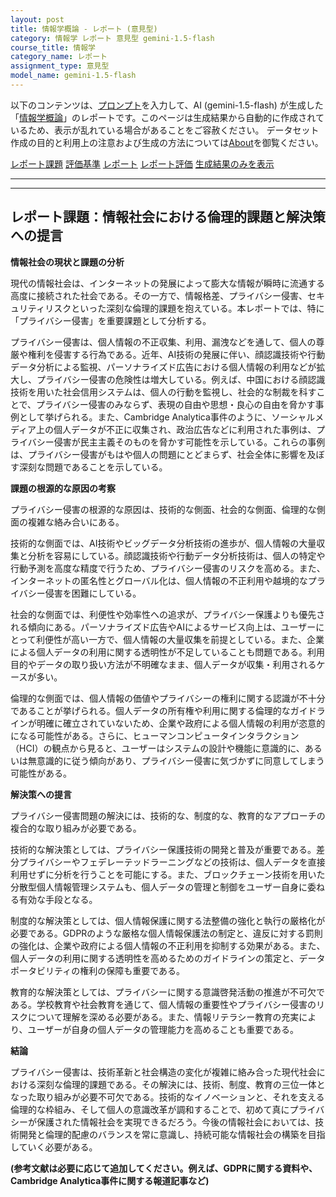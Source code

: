 ```yaml
---
layout: post
title: 情報学概論 - レポート (意見型)
category: 情報学 レポート 意見型 gemini-1.5-flash
course_title: 情報学
category_name: レポート
assignment_type: 意見型
model_name: gemini-1.5-flash
---
```


以下のコンテンツは、[プロンプト](https://github.com/takedatoshiyuki/synthetic_assignments/tree/main/generated/情報学/gemini-1.5-flash/prompt_レポート-意見型.md)を入力して、AI (gemini-1.5-flash) が生成した「[情報学概論](/contents/情報学/)」のレポートです。このページは生成結果から自動的に作成されているため、表示が乱れている場合があることをご容赦ください。
データセット作成の目的と利用上の注意および生成の方法については[About](/About)を御覧ください。

[レポート課題](../レポート課題-意見型)
[評価基準](../評価基準-意見型)
[レポート](../レポート-意見型)
[レポート評価](../レポート評価-意見型)
[生成結果のみを表示](https://github.com/takedatoshiyuki/synthetic_assignments/tree/main/generated/情報学/gemini-1.5-flash/レポート-意見型.md)
  

***
***
  
## レポート課題：情報社会における倫理的課題と解決策への提言

**情報社会の現状と課題の分析**

現代の情報社会は、インターネットの発展によって膨大な情報が瞬時に流通する高度に接続された社会である。その一方で、情報格差、プライバシー侵害、セキュリティリスクといった深刻な倫理的課題を抱えている。本レポートでは、特に「プライバシー侵害」を重要課題として分析する。

プライバシー侵害は、個人情報の不正収集、利用、漏洩などを通して、個人の尊厳や権利を侵害する行為である。近年、AI技術の発展に伴い、顔認識技術や行動データ分析による監視、パーソナライズド広告における個人情報の利用などが拡大し、プライバシー侵害の危険性は増大している。例えば、中国における顔認識技術を用いた社会信用システムは、個人の行動を監視し、社会的な制裁を科すことで、プライバシー侵害のみならず、表現の自由や思想・良心の自由を脅かす事例として挙げられる。また、Cambridge Analytica事件のように、ソーシャルメディア上の個人データが不正に収集され、政治広告などに利用された事例は、プライバシー侵害が民主主義そのものを脅かす可能性を示している。これらの事例は、プライバシー侵害がもはや個人の問題にとどまらず、社会全体に影響を及ぼす深刻な問題であることを示している。


**課題の根源的な原因の考察**

プライバシー侵害の根源的な原因は、技術的な側面、社会的な側面、倫理的な側面の複雑な絡み合いにある。

技術的な側面では、AI技術やビッグデータ分析技術の進歩が、個人情報の大量収集と分析を容易にしている。顔認識技術や行動データ分析技術は、個人の特定や行動予測を高度な精度で行うため、プライバシー侵害のリスクを高める。また、インターネットの匿名性とグローバル化は、個人情報の不正利用や越境的なプライバシー侵害を困難にしている。

社会的な側面では、利便性や効率性への追求が、プライバシー保護よりも優先される傾向にある。パーソナライズド広告やAIによるサービス向上は、ユーザーにとって利便性が高い一方で、個人情報の大量収集を前提としている。また、企業による個人データの利用に関する透明性が不足していることも問題である。利用目的やデータの取り扱い方法が不明確なまま、個人データが収集・利用されるケースが多い。

倫理的な側面では、個人情報の価値やプライバシーの権利に関する認識が不十分であることが挙げられる。個人データの所有権や利用に関する倫理的なガイドラインが明確に確立されていないため、企業や政府による個人情報の利用が恣意的になる可能性がある。さらに、ヒューマンコンピュータインタラクション（HCI）の観点から見ると、ユーザーはシステムの設計や機能に意識的に、あるいは無意識的に従う傾向があり、プライバシー侵害に気づかずに同意してしまう可能性がある。


**解決策への提言**

プライバシー侵害問題の解決には、技術的な、制度的な、教育的なアプローチの複合的な取り組みが必要である。

技術的な解決策としては、プライバシー保護技術の開発と普及が重要である。差分プライバシーやフェデレーテッドラーニングなどの技術は、個人データを直接利用せずに分析を行うことを可能にする。また、ブロックチェーン技術を用いた分散型個人情報管理システムも、個人データの管理と制御をユーザー自身に委ねる有効な手段となる。

制度的な解決策としては、個人情報保護に関する法整備の強化と執行の厳格化が必要である。GDPRのような厳格な個人情報保護法の制定と、違反に対する罰則の強化は、企業や政府による個人情報の不正利用を抑制する効果がある。また、個人データの利用に関する透明性を高めるためのガイドラインの策定と、データポータビリティの権利の保障も重要である。

教育的な解決策としては、プライバシーに関する意識啓発活動の推進が不可欠である。学校教育や社会教育を通じて、個人情報の重要性やプライバシー侵害のリスクについて理解を深める必要がある。また、情報リテラシー教育の充実により、ユーザーが自身の個人データの管理能力を高めることも重要である。


**結論**

プライバシー侵害は、技術革新と社会構造の変化が複雑に絡み合った現代社会における深刻な倫理的課題である。その解決には、技術、制度、教育の三位一体となった取り組みが必要不可欠である。技術的なイノベーションと、それを支える倫理的な枠組み、そして個人の意識改革が調和することで、初めて真にプライバシーが保護された情報社会を実現できるだろう。今後の情報社会においては、技術開発と倫理的配慮のバランスを常に意識し、持続可能な情報社会の構築を目指していく必要がある。


**(参考文献は必要に応じて追加してください。例えば、GDPRに関する資料や、Cambridge Analytica事件に関する報道記事など)**
